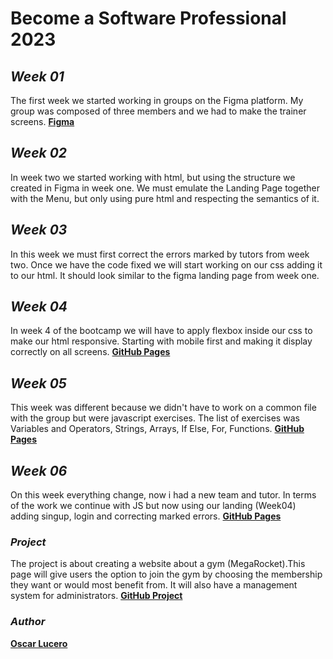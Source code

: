 # Become a Software Professional 2023

## **_Week 01_**

The first week we started working in groups on the Figma platform. My group was composed of three members and we had to make the trainer screens.
**[Figma](https://www.figma.com/file/wrAYDVuRhM1UHELlsuYkGI/BaSP-2023-MEGAROCKET-Baru?node-id=701-367&t=hiN0CoblD3jo8rvu-0)**

## **_Week 02_**

In week two we started working with html, but using the structure we created in Figma in week one. We must emulate the Landing Page together with the Menu,
but only using pure html and respecting the semantics of it.

## **_Week 03_**

In this week we must first correct the errors marked by tutors from week two. Once we have the code fixed we will start working on our css adding it to our html. It should look similar to the figma landing page from week one.

## **_Week 04_**

In week 4 of the bootcamp we will have to apply flexbox inside our css to make our html responsive. Starting with mobile first and making it display correctly on all screens.
**[GitHub Pages](https://oscarlucero.github.io/BaSP-M2023/Week-04/)**

## **_Week 05_**

This week was different because we didn't have to work on a common file with the group but were javascript exercises. The list of exercises was Variables and Operators, Strings, Arrays, If Else, For, Functions.
**[GitHub Pages](https://oscarlucero.github.io/BaSP-M2023/Week-05/)**

## **_Week 06_**

On this week everything change, now i had a new team and tutor. In terms of the work we continue with JS but now using our landing (Week04) adding singup, login and correcting marked errors.
**[GitHub Pages](https://oscarlucero.github.io/BaSP-M2023/Week-06/views/)**

### **_Project_**

The project is about creating a website about a gym (MegaRocket).This page will give users the option to join the gym by choosing the membership they want or would most benefit from. It will also have a management system for administrators.
**[GitHub Project](https://github.com/OscarLucero/BaSP-M2023)**

### **_Author_**

**[Oscar Lucero](https://github.com/OscarLucero)**

